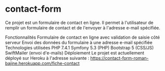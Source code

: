 ﻿# contact-form
Ce projet est un formulaire de contact en ligne. Il permet à l'utilisateur de remplir un formulaire de contact et de l'envoyer à l'adresse e-mail spécifiée.

Fonctionnalités
Formulaire de contact en ligne avec validation de saisie côté serveur
Envoi des données du formulaire à une adresse e-mail spécifiée
Technologies utilisées
PHP 7.4.1
Symfony 5.3 (PHP)
Bootstrap 5 (CSS/JS)
SwiftMailer (envoi d'e-mails)
Déploiement
Le projet est actuellement déployé sur Heroku à l'adresse suivante : https://contact-form-roman-bajine.herokuapp.com/fiche-contact
